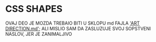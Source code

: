 # CSS SHAPES

OVAJ DEO JE MOZDA TREBAIO BITI U SKLOPU md FAJLA ['ART DIRECTION.md'](./2.%20ART%20DIRECTION.md); ALI MISLIO SAM DA ZASLUZUJE SVOJ SOPSTVENI NASLOV, JER JE ZANIMALJIVO

